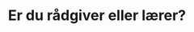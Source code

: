 ---
title: Er du rådgiver eller lærer?

# SEO
description:  Informasjon for deg som er rådgiver eller lærer.

teaser: 
    text: Informasjon for deg som er rådgiver eller lærer.

---